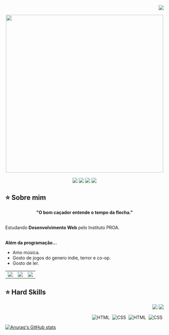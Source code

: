 <img align="right" src="https://komarev.com/ghpvc/?username=stephanymdias&color=ff69b4"><br>
<div align="center">
  <a href="https://github.com/stephanymdias">
    <img align="center" src="https://i.pinimg.com/originals/4c/82/fe/4c82fe0e23b72b852e8b437d84d3665c.gif" width="500">
  </a>
</div>
<br>

<div align="center">
  <!-- Work Links -->
  <a href="https://github.com/stephanymdias" target="_blank"><img src="https://img.shields.io/badge/GitHub-100000?style=for-the-badge&logo=github&logoColor=white" target="_blank"></a>
  <a href="https://www.linkedin.com/in/stephany-marciano-dias/" target="_blank"><img src="https://img.shields.io/badge/-LinkedIn-%230077B5?style=for-the-badge&logo=linkedin&logoColor=white" target="_blank"></a>
  <a href = "mailto:stephanyworkdev@gmail.com"><img src="https://img.shields.io/badge/Gmail-D14836?style=for-the-badge&logo=gmail&logoColor=white"></a>
  <!-- Social Links -->
  <a href="https://instagram.com/stephx_y/" target="_blank"><img src="https://img.shields.io/badge/-Instagram-%23E4405F?style=for-the-badge&logo=instagram&logoColor=white" target="_blank"></a>
</div>

## ⭐️ Sobre mim
<div align='center'>
  <b>"O bom caçador entende o tempo da flecha."</b>
</div><br>

Estudando <b>Desenvolvimento Web</b> pelo Instituto PROA.
<br><br>

<b>Além da programação...</b>

- Amo música.
- Gosto de jogos do genero indie, terror e co-op. 
- Gosto de ler.
<div align="center">
  <table>
    <tr>
      <td><img src="https://64.media.tumblr.com/tumblr_lyxj33CYzW1qigluvo4_250.gif"></td>
      <td><img src="https://64.media.tumblr.com/tumblr_lyxj33CYzW1qigluvo5_250.gifv"></td>
      <td><img src="https://64.media.tumblr.com/tumblr_lyxj33CYzW1qigluvo6_250.gifv"></td>
    </tr>
  </table>
</div>

## ⭐️ Hard Skills

<div align="right">
  
  <!-- JavaScript --> <img src="https://img.shields.io/badge/JavaScript-323330?style=for-the-badge&logo=javascript&logoColor=F7DF1E">
  <!-- SQL --> <img src="https://img.shields.io/badge/Microsoft%20SQL%20Server-CC2927?style=for-the-badge&logo=microsoft%20sql%20server&logoColor=white">
  ![HTML](https://img.shields.io/badge/HTML5-E34F26?style=for-the-badge&logo=html5&logoColor=white)&nbsp;
![CSS](https://img.shields.io/badge/CSS3-1572B6?style=for-the-badge&logo=css3&logoColor=white)&nbsp;
![HTML](https://img.shields.io/badge/HTML5-E34F26?style=for-the-badge&logo=html5&logoColor=white)&nbsp;
![CSS](https://img.shields.io/badge/CSS3-1572B6?style=for-the-badge&logo=css3&logoColor=white)&nbsp;
  <br>
</div>

[![Anurag's GitHub stats](https://github-readme-stats.vercel.app/api?stephanymdias=anuraghazra)](https://github.com/anuraghazra/github-readme-stats)
